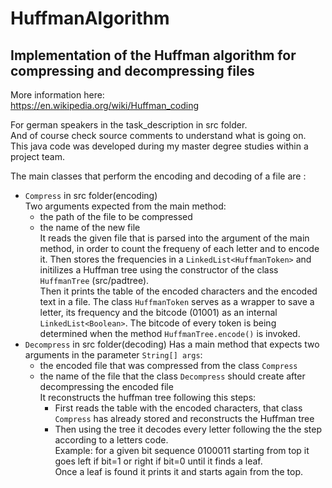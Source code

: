 # HuffmanAlgorithm

## Implementation of the Huffman algorithm for compressing and decompressing files

More information here:<br>
https://en.wikipedia.org/wiki/Huffman_coding

For german speakers in the task_description in src folder.<br>
And of course check source comments to understand what is going on.<br>
This java code was developed during my master degree studies within a project team. <br>

The main classes that perform the encoding and decoding of a file are :

- `Compress` in src folder(encoding)<br>
Two arguments expected from the main method:<br>
   - the path of the file to be compressed 
   - the name of the new file<br>
      It reads the given file that is parsed into the argument of the main method, in order to count the frequeny of each letter and to encode it. Then stores the frequencies in a `LinkedList<HuffmanToken>` and initilizes a Huffman tree using the constructor of the class  `HuffmanTree` (src/padtree).<br> Then it prints the table of the encoded characters and the encoded text in a file. The class `HuffmanToken` serves as a wrapper to save a letter, its frequency and the bitcode (01001) as an internal `LinkedList<Boolean>`. The bitcode of every token is being determined when the method `HuffmanTree.encode()` is invoked.
- `Decompress` in src folder(decoding)
    Has a main method that expects two arguments in the parameter `String[] args`:
    - the encoded file that was compressed from the class `Compress`
    - the name of the file that the class `Decompress` should create after decompressing the encoded file<br>
    It reconstructs the huffman tree following this steps:
      - First reads the table with the encoded characters, that class `Compress` has already stored and reconstructs the Huffman tree
      - Then using the tree it decodes every letter following the the step according to a letters code.<br>
      Example: for a given bit sequence 0100011 starting from top it goes left if bit=1 or right if bit=0 until it finds a leaf.<br>
      Once a leaf is found it prints it and starts again from the top.

